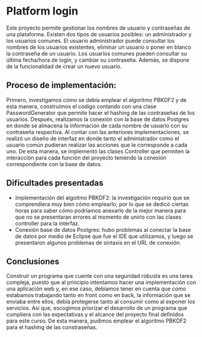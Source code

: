 # Platform login

Este proyecto permite gestionar los nombres de usuario y contraseñas de una plataforma. Existen dos tipos de usuarios posibles: un administrador y los usuarios comunes. El usuario administrador puede consultar los nombres de los usuarios existentes, eliminar un usuario o poner en blanco la contraseña de un usuario. Los usuarios comunes pueden consultar su última fecha/hora de login, y cambiar su contraseña. Además, se dispone de la funcionalidad de crear un nuevo usuario.

## Proceso de implementación: 
Primero, investigamos cómo se debía emplear el algoritmo PBKDF2 y de esta manera, construimos el código contando con una clase PasswordGenerator que permite hacer el hashing de las contraseñas de los usuarios. Después, realizamos la conexión con la base de datos Postgres en donde se almacena la información de cada nombre de usuario con su contraseña respectiva. 
Al contar con las anteriores implementaciones, se realizó un diseño de interfaz en donde tanto el administrador como el usuario común pudieran realizar las acciones que le corresponde a cada uno. De esta manera, se implementó las clases Controller que permiten la interacción para cada función del proyecto teniendo la conexión correspondiente con la base de datos.

## Dificultades presentadas
* Implementación del algoitmo PBKDF2: la investigación requirió que se comprendiera muy bien cómo emplearlo, por lo que se dedicó ciertas horas para saber cómo podríamos anexarlo de la mejor manera para que no se presentaran errores al momento de unirlo con las clases controller para la interfaz.
* Conexión base de datos Postgres: hubo problemas al conectar la base de datos por medio de Eclipse que fue el IDE que utilizamos, y luego se presentaron algunos problemas de sintaxis en el URL de conexión.

## Conclusiones
Construir un programa que cuente con una seguridad robusta es una tarea compleja, puesto que al principio intentamos hacer una implementación con una aplicación web y, en ese caso, debíamos tener en cuenta que como estabamos trabajando tanto en front como en back, la información que se enviaba entre ellos, debía protegerse tanto al consumir como al exponer los servicios. Así que, escogimos priorizar el desarrollo de un programa que cumpliera con las expectativas y el alcance del proyecto final definidos para este curso. De esta manera, pudimos emplear el algoritmo PBKDF2 para el hashing de las constraseñas.
